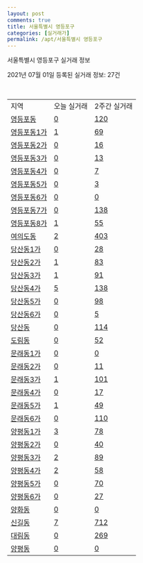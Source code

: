 ```yaml
---
layout: post
comments: true
title: 서울특별시 영등포구
categories: [실거래가]
permalink: /apt/서울특별시 영등포구
---
```


서울특별시 영등포구 실거래 정보

2021년 07월 01일 등록된 실거래 정보: 27건

<script type="text/javascript">
  google.charts.load('current', {'packages':['corechart']});
  google.charts.setOnLoadCallback(drawChart);

  function drawChart() {
    var data = google.visualization.arrayToDataTable([['거래일', '매매', '전월세', '전매'], ['21-02', 151, 468, 3], ['21-03', 170, 562, 2], ['21-04', 162, 493, 0], ['21-05', 171, 471, 1], ['21-06', 69, 341, 0]]);

    var options = {
      title: '최근 유형별 거래량 추이',
      legend: { position: 'bottom' }
    };

    var chart = new google.visualization.LineChart(document.getElementById('columnchart_material'));
    chart.draw(data, (options));
  }
</script>

<div id="columnchart_material" style="width: 95%; margin-left: -35px"></div>
<br>
<table class="sortable">
  <tr>
    <td>지역</td>
    <td>오늘 실거래</td>
    <td>2주간 실거래</td>
  </tr>

  
  <tr class="item">
    <td><a href="서울특별시 영등포구 영등포동">영등포동</a></td>
    <td><a href="서울특별시 영등포구 영등포동">0</a></td>
    <td><a href="서울특별시 영등포구 영등포동">120</a></td>
  </tr>
    

  <tr class="item">
    <td><a href="서울특별시 영등포구 영등포동1가">영등포동1가</a></td>
    <td><a href="서울특별시 영등포구 영등포동1가">1</a></td>
    <td><a href="서울특별시 영등포구 영등포동1가">69</a></td>
  </tr>
    

  <tr class="item">
    <td><a href="서울특별시 영등포구 영등포동2가">영등포동2가</a></td>
    <td><a href="서울특별시 영등포구 영등포동2가">0</a></td>
    <td><a href="서울특별시 영등포구 영등포동2가">16</a></td>
  </tr>
    

  <tr class="item">
    <td><a href="서울특별시 영등포구 영등포동3가">영등포동3가</a></td>
    <td><a href="서울특별시 영등포구 영등포동3가">0</a></td>
    <td><a href="서울특별시 영등포구 영등포동3가">13</a></td>
  </tr>
    

  <tr class="item">
    <td><a href="서울특별시 영등포구 영등포동4가">영등포동4가</a></td>
    <td><a href="서울특별시 영등포구 영등포동4가">0</a></td>
    <td><a href="서울특별시 영등포구 영등포동4가">7</a></td>
  </tr>
    

  <tr class="item">
    <td><a href="서울특별시 영등포구 영등포동5가">영등포동5가</a></td>
    <td><a href="서울특별시 영등포구 영등포동5가">0</a></td>
    <td><a href="서울특별시 영등포구 영등포동5가">3</a></td>
  </tr>
    

  <tr class="item">
    <td><a href="서울특별시 영등포구 영등포동6가">영등포동6가</a></td>
    <td><a href="서울특별시 영등포구 영등포동6가">0</a></td>
    <td><a href="서울특별시 영등포구 영등포동6가">0</a></td>
  </tr>
    

  <tr class="item">
    <td><a href="서울특별시 영등포구 영등포동7가">영등포동7가</a></td>
    <td><a href="서울특별시 영등포구 영등포동7가">0</a></td>
    <td><a href="서울특별시 영등포구 영등포동7가">138</a></td>
  </tr>
    

  <tr class="item">
    <td><a href="서울특별시 영등포구 영등포동8가">영등포동8가</a></td>
    <td><a href="서울특별시 영등포구 영등포동8가">1</a></td>
    <td><a href="서울특별시 영등포구 영등포동8가">55</a></td>
  </tr>
    

  <tr class="item">
    <td><a href="서울특별시 영등포구 여의도동">여의도동</a></td>
    <td><a href="서울특별시 영등포구 여의도동">2</a></td>
    <td><a href="서울특별시 영등포구 여의도동">403</a></td>
  </tr>
    

  <tr class="item">
    <td><a href="서울특별시 영등포구 당산동1가">당산동1가</a></td>
    <td><a href="서울특별시 영등포구 당산동1가">0</a></td>
    <td><a href="서울특별시 영등포구 당산동1가">28</a></td>
  </tr>
    

  <tr class="item">
    <td><a href="서울특별시 영등포구 당산동2가">당산동2가</a></td>
    <td><a href="서울특별시 영등포구 당산동2가">1</a></td>
    <td><a href="서울특별시 영등포구 당산동2가">83</a></td>
  </tr>
    

  <tr class="item">
    <td><a href="서울특별시 영등포구 당산동3가">당산동3가</a></td>
    <td><a href="서울특별시 영등포구 당산동3가">1</a></td>
    <td><a href="서울특별시 영등포구 당산동3가">91</a></td>
  </tr>
    

  <tr class="item">
    <td><a href="서울특별시 영등포구 당산동4가">당산동4가</a></td>
    <td><a href="서울특별시 영등포구 당산동4가">5</a></td>
    <td><a href="서울특별시 영등포구 당산동4가">138</a></td>
  </tr>
    

  <tr class="item">
    <td><a href="서울특별시 영등포구 당산동5가">당산동5가</a></td>
    <td><a href="서울특별시 영등포구 당산동5가">0</a></td>
    <td><a href="서울특별시 영등포구 당산동5가">98</a></td>
  </tr>
    

  <tr class="item">
    <td><a href="서울특별시 영등포구 당산동6가">당산동6가</a></td>
    <td><a href="서울특별시 영등포구 당산동6가">0</a></td>
    <td><a href="서울특별시 영등포구 당산동6가">5</a></td>
  </tr>
    

  <tr class="item">
    <td><a href="서울특별시 영등포구 당산동">당산동</a></td>
    <td><a href="서울특별시 영등포구 당산동">0</a></td>
    <td><a href="서울특별시 영등포구 당산동">114</a></td>
  </tr>
    

  <tr class="item">
    <td><a href="서울특별시 영등포구 도림동">도림동</a></td>
    <td><a href="서울특별시 영등포구 도림동">0</a></td>
    <td><a href="서울특별시 영등포구 도림동">52</a></td>
  </tr>
    

  <tr class="item">
    <td><a href="서울특별시 영등포구 문래동1가">문래동1가</a></td>
    <td><a href="서울특별시 영등포구 문래동1가">0</a></td>
    <td><a href="서울특별시 영등포구 문래동1가">0</a></td>
  </tr>
    

  <tr class="item">
    <td><a href="서울특별시 영등포구 문래동2가">문래동2가</a></td>
    <td><a href="서울특별시 영등포구 문래동2가">0</a></td>
    <td><a href="서울특별시 영등포구 문래동2가">11</a></td>
  </tr>
    

  <tr class="item">
    <td><a href="서울특별시 영등포구 문래동3가">문래동3가</a></td>
    <td><a href="서울특별시 영등포구 문래동3가">1</a></td>
    <td><a href="서울특별시 영등포구 문래동3가">101</a></td>
  </tr>
    

  <tr class="item">
    <td><a href="서울특별시 영등포구 문래동4가">문래동4가</a></td>
    <td><a href="서울특별시 영등포구 문래동4가">0</a></td>
    <td><a href="서울특별시 영등포구 문래동4가">17</a></td>
  </tr>
    

  <tr class="item">
    <td><a href="서울특별시 영등포구 문래동5가">문래동5가</a></td>
    <td><a href="서울특별시 영등포구 문래동5가">1</a></td>
    <td><a href="서울특별시 영등포구 문래동5가">49</a></td>
  </tr>
    

  <tr class="item">
    <td><a href="서울특별시 영등포구 문래동6가">문래동6가</a></td>
    <td><a href="서울특별시 영등포구 문래동6가">0</a></td>
    <td><a href="서울특별시 영등포구 문래동6가">110</a></td>
  </tr>
    

  <tr class="item">
    <td><a href="서울특별시 영등포구 양평동1가">양평동1가</a></td>
    <td><a href="서울특별시 영등포구 양평동1가">3</a></td>
    <td><a href="서울특별시 영등포구 양평동1가">78</a></td>
  </tr>
    

  <tr class="item">
    <td><a href="서울특별시 영등포구 양평동2가">양평동2가</a></td>
    <td><a href="서울특별시 영등포구 양평동2가">0</a></td>
    <td><a href="서울특별시 영등포구 양평동2가">40</a></td>
  </tr>
    

  <tr class="item">
    <td><a href="서울특별시 영등포구 양평동3가">양평동3가</a></td>
    <td><a href="서울특별시 영등포구 양평동3가">2</a></td>
    <td><a href="서울특별시 영등포구 양평동3가">89</a></td>
  </tr>
    

  <tr class="item">
    <td><a href="서울특별시 영등포구 양평동4가">양평동4가</a></td>
    <td><a href="서울특별시 영등포구 양평동4가">2</a></td>
    <td><a href="서울특별시 영등포구 양평동4가">58</a></td>
  </tr>
    

  <tr class="item">
    <td><a href="서울특별시 영등포구 양평동5가">양평동5가</a></td>
    <td><a href="서울특별시 영등포구 양평동5가">0</a></td>
    <td><a href="서울특별시 영등포구 양평동5가">70</a></td>
  </tr>
    

  <tr class="item">
    <td><a href="서울특별시 영등포구 양평동6가">양평동6가</a></td>
    <td><a href="서울특별시 영등포구 양평동6가">0</a></td>
    <td><a href="서울특별시 영등포구 양평동6가">27</a></td>
  </tr>
    

  <tr class="item">
    <td><a href="서울특별시 영등포구 양화동">양화동</a></td>
    <td><a href="서울특별시 영등포구 양화동">0</a></td>
    <td><a href="서울특별시 영등포구 양화동">0</a></td>
  </tr>
    

  <tr class="item">
    <td><a href="서울특별시 영등포구 신길동">신길동</a></td>
    <td><a href="서울특별시 영등포구 신길동">7</a></td>
    <td><a href="서울특별시 영등포구 신길동">712</a></td>
  </tr>
    

  <tr class="item">
    <td><a href="서울특별시 영등포구 대림동">대림동</a></td>
    <td><a href="서울특별시 영등포구 대림동">0</a></td>
    <td><a href="서울특별시 영등포구 대림동">269</a></td>
  </tr>
    

  <tr class="item">
    <td><a href="서울특별시 영등포구 양평동">양평동</a></td>
    <td><a href="서울특별시 영등포구 양평동">0</a></td>
    <td><a href="서울특별시 영등포구 양평동">0</a></td>
  </tr>
    


</table>


    
